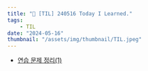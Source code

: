 ```yaml
---
title: "📝 [TIL] 240516 Today I Learned."
tags:
    - TIL
date: "2024-05-16"
thumbnail: "/assets/img/thumbnail/TIL.jpeg"
---
```


- [연습 문제 정리(1)](https://www.devkobe24.com/Backend/Post/2024-05-16-PracticeSummary-1.html)
